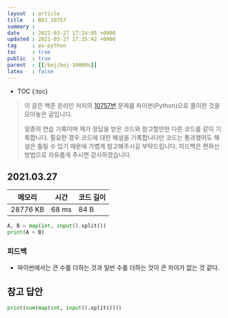 ```yaml
---
layout  : article
title   : BOJ_10757
summary : 
date    : 2021-03-27 17:24:05 +0900
updated : 2021-03-27 17:35:42 +0900
tag     : ps-python
toc     : true
public  : true
parent  : [[/boj/boj-10000s]]
latex   : false
---
```

* TOC
{:toc}

> 이 글은 백준 온라인 저지의 [10757번](https://www.acmicpc.net/problem/10757) 문제를 파이썬(Python)으로 풀이한 것을 모아놓은 글입니다.
>
> 일종의 연습 기록이며 제가 정답을 받은 코드와 참고할만한 다른 코드를 같이 기록합니다. 필요한 경우 코드에 대한 해설을 기록합니다만 코드는 통과했어도 해설은 틀릴 수 있기 때문에 가볍게 참고해주시길 부탁드립니다. 피드백은 편하신 방법으로 자유롭게 주시면 감사하겠습니다.

## 2021.03.27

| 메모리    | 시간  | 코드 길이 |
| --------- | ----- | --------- |
| 28776 KB  | 68 ms | 84 B      |

```python
A, B = map(int, input().split())
print(A + B)
```

### 피드백

* 파이썬에서는 큰 수를 더하는 것과 일반 수를 더하는 것이 큰 차이가 없는 것 같다.

## 참고 답안

```python
print(sum(map(int, input().split())))
```
